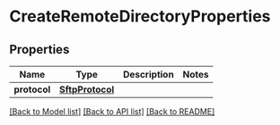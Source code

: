 # CreateRemoteDirectoryProperties

## Properties
Name | Type | Description | Notes
------------ | ------------- | ------------- | -------------
**protocol** | [**SftpProtocol**](SftpProtocol.md) |  | 

[[Back to Model list]](../README.md#documentation-for-models) [[Back to API list]](../README.md#documentation-for-api-endpoints) [[Back to README]](../README.md)

